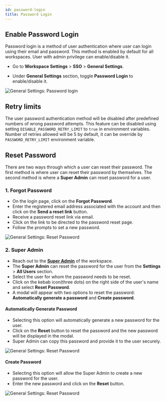 ```yaml
---
id: password-login
title: Password Login
---
```


## Enable Password Login

Password login is a method of user authentication where user can login using their email and password. This method is enabled by default for all workspaces. User with admin privilege can enable/disable it.

- Go to **Workspace Settings** > **SSO** > **General Settings**.

- Under **General Settings** section, toggle **Password Login** to enable/disable it.

<div style={{textAlign: 'center'}}>

<img className="screenshot-full" src="/img/sso/general/password-login-new.png" alt="General Settings: Password login" />

</div>

## Retry limits

The user password authentication method will be disabled after predefined numbers of wrong password attempts. This feature can be disabled using setting `DISABLE_PASSWORD_RETRY_LIMIT` to `true` in environment variables. Number of retries allowed will be 5 by default, it can be override by `PASSWORD_RETRY_LIMIT` environment variable.

## Reset Password

There are two ways through which a user can reset their password. The first method is where user can reset their password by themselves. The second method is where a **Super Admin** can reset password for a user.

### 1. Forgot Password

- On the login page, click on the **Forgot Password**.
- Enter the registered email address associated with the account and then click on the **Send a reset link** button.
- Receive a password reset link via email.
- Click on the link to be directed to the password reset page.
- Follow the prompts to set a new password.

<div style={{textAlign: 'center'}}>

<img className="screenshot-full" src="/img/sso/general/forgot-password.png" alt="General Settings: Reset Password" />

</div>

### 2. **Super Admin**

- Reach out to the **[Super Admin](/docs/user-management/role-based-access/super-admin)** of the workspace.
- The **Super Admin** can reset the password for the user from the **Settings** > **All Users** section.
- Select the user for whom the password needs to be reset.
- Click on the kebab icon(three dots) on the right side of the user's name and select **Reset Password**.
- A modal will appear with two options to reset the password: **Automatically generate a password** and **Create password**.

#### Automatically Generate Password

- Selecting this option will automatically generate a new password for the user.
- Click on the **Reset** button to reset the password and the new password will be displayed in the modal.
- Super Admin can copy this password and provide it to the user securely.

<div style={{textAlign: 'center'}}>

<img className="screenshot-full" src="/img/sso/general/auto-password.png" alt="General Settings: Reset Password" />

</div>

#### Create Password

- Selecting this option will allow the Super Admin to create a new password for the user.
- Enter the new password and click on the **Reset** button.

<div style={{textAlign: 'center'}}>

<img className="screenshot-full" src="/img/sso/general/create-password.png" alt="General Settings: Reset Password" />

</div>